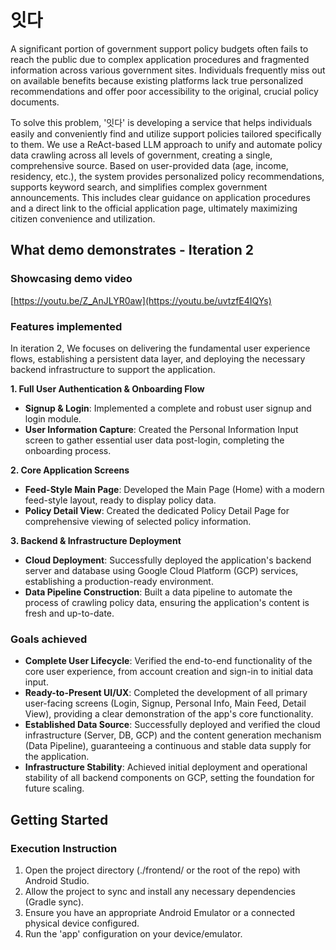# 잇다

A significant portion of government support policy budgets often fails to reach the public due to complex application procedures and fragmented information across various government sites. Individuals frequently miss out on available benefits because existing platforms lack true personalized recommendations and offer poor accessibility to the original, crucial policy documents.

To solve this problem, '잇다' is developing a service that helps individuals easily and conveniently find and utilize support policies tailored specifically to them. We use a ReAct-based LLM approach to unify and automate policy data crawling across all levels of government, creating a single, comprehensive source. Based on user-provided data (age, income, residency, etc.), the system provides personalized policy recommendations, supports keyword search, and simplifies complex government announcements. This includes clear guidance on application procedures and a direct link to the official application page, ultimately maximizing citizen convenience and utilization.


## What demo demonstrates - Iteration 2

### Showcasing demo video

[https://youtu.be/Z_AnJLYR0aw](https://youtu.be/uvtzfE4IQYs)

### Features implemented

In iteration 2, We focuses on delivering the fundamental user experience flows, establishing a persistent data layer, and deploying the necessary backend infrastructure to support the application.

**1. Full User Authentication & Onboarding Flow**
   - **Signup & Login**: Implemented a complete and robust user signup and login module.
   - **User Information Capture**: Created the Personal Information Input screen to gather essential user data post-login, completing the onboarding process.

**2. Core Application Screens**
   - **Feed-Style Main Page**: Developed the Main Page (Home) with a modern feed-style layout, ready to display policy data.
   - **Policy Detail View**: Created the dedicated Policy Detail Page for comprehensive viewing of selected policy information.

**3. Backend & Infrastructure Deployment**
   - **Cloud Deployment**: Successfully deployed the application's backend server and database using Google Cloud Platform (GCP) services, establishing a production-ready environment.
   - **Data Pipeline Construction**: Built a data pipeline to automate the process of crawling policy data, ensuring the application's content is fresh and up-to-date.

### Goals achieved
- **Complete User Lifecycle**: Verified the end-to-end functionality of the core user experience, from account creation and sign-in to initial data input.
- **Ready-to-Present UI/UX**: Completed the development of all primary user-facing screens (Login, Signup, Personal Info, Main Feed, Detail View), providing a clear demonstration of the app's core functionality.
- **Established Data Source**: Successfully deployed and verified the cloud infrastructure (Server, DB, GCP) and the content generation mechanism (Data Pipeline), guaranteeing a continuous and stable data supply for the application.
- **Infrastructure Stability**: Achieved initial deployment and operational stability of all backend components on GCP, setting the foundation for future scaling.


## Getting Started

### Execution Instruction

1. Open the project directory (./frontend/ or the root of the repo) with Android Studio.
2. Allow the project to sync and install any necessary dependencies (Gradle sync).
3. Ensure you have an appropriate Android Emulator or a connected physical device configured.
4. Run the 'app' configuration on your device/emulator.
